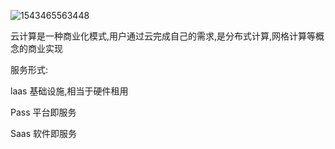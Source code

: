 ![1543465563448](D:\note\assets\1543465563448.png)





云计算是一种商业化模式,用户通过云完成自己的需求,是分布式计算,网格计算等概念的商业实现



服务形式:

laas	基础设施,相当于硬件租用

Pass	平台即服务

Saas	软件即服务